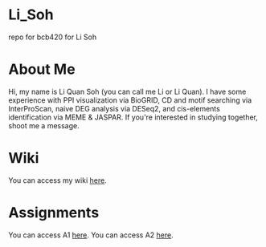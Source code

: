 # Li_Soh
repo for bcb420 for Li Soh

# About Me
Hi, my name is Li Quan Soh (you can call me Li or Li Quan). I have some experience with PPI visualization via BioGRID, CD and motif searching via InterProScan, naive DEG analysis via DESeq2, and cis-elements identification via MEME & JASPAR. If you're interested in studying together, shoot me a message.

# Wiki
You can access my wiki [here](https://github.com/bcb420-2024/Li_Soh/wiki).

# Assignments
You can access A1 [here](https://github.com/bcb420-2024/Li_Soh/blob/main/asgmt1.html).
You can access A2 [here](https://github.com/bcb420-2024/Li_Soh/blob/main/asgmt2.html).
